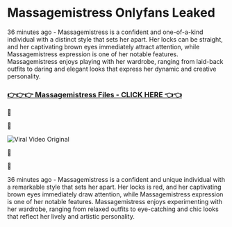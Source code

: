 # Massagemistress Onlyfans Leaked

<p>36 minutes ago - Massagemistress is a confident and one-of-a-kind individual with a distinct style that sets her apart. Her locks can be straight, and her captivating brown eyes immediately attract attention, while Massagemistress expression is one of her notable features. Massagemistress enjoys playing with her wardrobe, ranging from laid-back outfits to daring and elegant looks that express her dynamic and creative personality.</p><p>
<h3><a href="https://fansleaks.com-getfree.pro/massagemistress" rel="nofollow">👉👉👉 Massagemistress Files - CLICK HERE 👈👈</a></h3>
<p>🔻</p>
<p>🔻</p> <p>
<a href="https://fansleaks.com-getfree.pro/massagemistress" rel="nofollow"><img src="https://i.imgur.com/0ZbtXZ5.gif" alt="Viral Video Original" style="max-width: 100%; display: inline-block;" data-target="animated-image.originalImage"></a>
<p>🔻</p>
<p>🔻</p> <p>36 minutes ago - Massagemistress is a confident and unique individual with a remarkable style that sets her apart. Her locks is red, and her captivating brown eyes immediately draw attention, while Massagemistress expression is one of her notable features. Massagemistress enjoys experimenting with her wardrobe, ranging from relaxed outfits to eye-catching and chic looks that reflect her lively and artistic personality.</p>